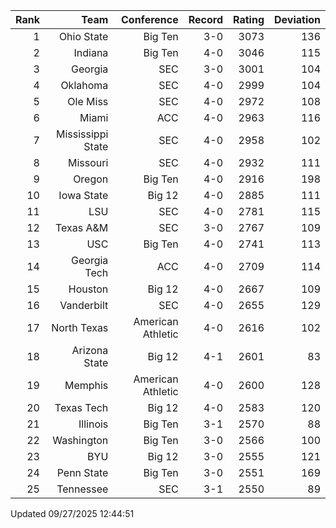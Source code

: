 | Rank  | Team                 | Conference           | Record   | Rating | Deviation |
| ---:  | ---:                 | ---:                 | ---:     | ---:   | ---:      |
| 1     | Ohio State           | Big Ten              | 3-0      | 3073   | 136       |
| 2     | Indiana              | Big Ten              | 4-0      | 3046   | 115       |
| 3     | Georgia              | SEC                  | 3-0      | 3001   | 104       |
| 4     | Oklahoma             | SEC                  | 4-0      | 2999   | 104       |
| 5     | Ole Miss             | SEC                  | 4-0      | 2972   | 108       |
| 6     | Miami                | ACC                  | 4-0      | 2963   | 116       |
| 7     | Mississippi State    | SEC                  | 4-0      | 2958   | 102       |
| 8     | Missouri             | SEC                  | 4-0      | 2932   | 111       |
| 9     | Oregon               | Big Ten              | 4-0      | 2916   | 198       |
| 10    | Iowa State           | Big 12               | 4-0      | 2885   | 111       |
| 11    | LSU                  | SEC                  | 4-0      | 2781   | 115       |
| 12    | Texas A&M            | SEC                  | 3-0      | 2767   | 109       |
| 13    | USC                  | Big Ten              | 4-0      | 2741   | 113       |
| 14    | Georgia Tech         | ACC                  | 4-0      | 2709   | 114       |
| 15    | Houston              | Big 12               | 4-0      | 2667   | 109       |
| 16    | Vanderbilt           | SEC                  | 4-0      | 2655   | 129       |
| 17    | North Texas          | American Athletic    | 4-0      | 2616   | 102       |
| 18    | Arizona State        | Big 12               | 4-1      | 2601   | 83        |
| 19    | Memphis              | American Athletic    | 4-0      | 2600   | 128       |
| 20    | Texas Tech           | Big 12               | 4-0      | 2583   | 120       |
| 21    | Illinois             | Big Ten              | 3-1      | 2570   | 88        |
| 22    | Washington           | Big Ten              | 3-0      | 2566   | 100       |
| 23    | BYU                  | Big 12               | 3-0      | 2555   | 121       |
| 24    | Penn State           | Big Ten              | 3-0      | 2551   | 169       |
| 25    | Tennessee            | SEC                  | 3-1      | 2550   | 89        |

Updated 09/27/2025 12:44:51
